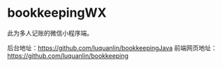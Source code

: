 # bookkeepingWX

此为多人记账的微信小程序端。

后台地址：https://github.com/luquanlin/bookkeepingJava
前端网页地址：https://github.com/luquanlin/bookkeeping
